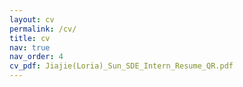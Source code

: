 ```yaml
---
layout: cv
permalink: /cv/
title: cv
nav: true
nav_order: 4
cv_pdf: Jiajie(Loria)_Sun_SDE_Intern_Resume_QR.pdf
---
```

